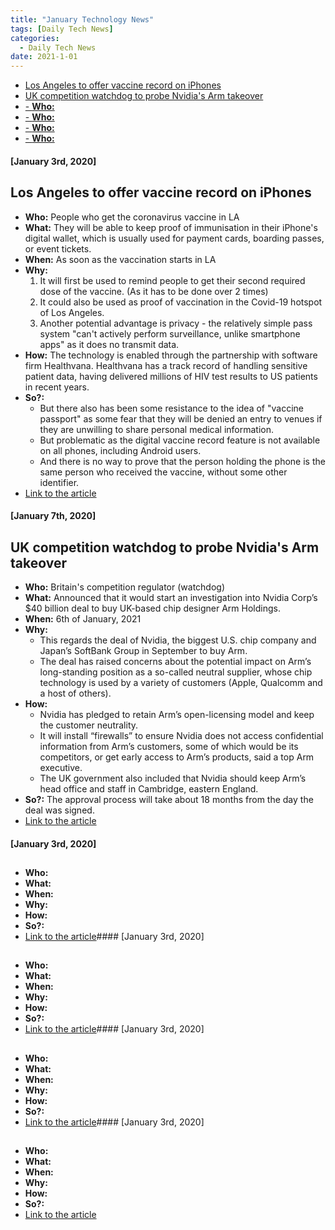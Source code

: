 ```yaml
---
title: "January Technology News"
tags: [Daily Tech News]
categories:
  - Daily Tech News
date: 2021-1-01
---
```


<!-- TOC START min:1 max:3 link:true asterisk:false update:true -->
  - [Los Angeles to offer vaccine record on iPhones](#los-angeles-to-offer-vaccine-record-on-iphones)
  - [UK competition watchdog to probe Nvidia's Arm takeover](#uk-competition-watchdog-to-probe-nvidias-arm-takeover)
  - [- **Who:**](#--who)
  - [- **Who:**](#--who-1)
  - [- **Who:**](#--who-2)
  - [- **Who:**](#--who-3)
<!-- TOC END -->



#### [January 3rd, 2020]

## Los Angeles to offer vaccine record on iPhones
- **Who:** People who get the coronavirus vaccine in LA
- **What:** They will be able to keep proof of immunisation in their iPhone's digital wallet, which is usually used for payment cards, boarding passes, or event tickets.
- **When:** As soon as the vaccination starts in LA
- **Why:**
  1. It will first be used to remind people to get their second required dose of the vaccine. (As it has to be done over 2 times)
  2. It could also be used as proof of vaccination in the Covid-19 hotspot of Los Angeles.
  3. Another potential advantage is privacy - the relatively simple pass system "can't actively perform surveillance, unlike smartphone apps" as it does no transmit data.
- **How:** The technology is enabled through the partnership with software firm Healthvana. Healthvana has a track record of handling sensitive patient data, having delivered millions of HIV test results to US patients in recent years.
- **So?:**
  - But there also has been some resistance to the idea of "vaccine passport" as some fear that they will be denied an entry to venues if they are unwilling to share personal medical information.
  - But problematic as the digital vaccine record feature is not available on all phones, including Android users.
  - And there is no way to prove that the person holding the phone is the same person who received the vaccine, without some other identifier.
- [Link to the article](https://www.bbc.com/news/technology-55487302)



#### [January 7th, 2020]

##  UK competition watchdog to probe Nvidia's Arm takeover
- **Who:**  Britain's competition regulator (watchdog)
- **What:** Announced that it would start an investigation into Nvidia Corp’s $40 billion deal to buy UK-based chip designer Arm Holdings.
- **When:** 6th of January, 2021
- **Why:**  
  - This regards the deal of Nvidia, the biggest U.S. chip company and Japan’s SoftBank Group in September to buy Arm.
  - The deal has raised concerns about the potential impact on Arm’s long-standing position as a so-called neutral supplier, whose chip technology is used by a variety of customers (Apple, Qualcomm and a host of others).
- **How:**
  - Nvidia has pledged to retain Arm’s open-licensing model and keep the customer neutrality.
  - It will install “firewalls” to ensure Nvidia does not access confidential information from Arm’s customers, some of which would be its competitors, or get early access to Arm’s products, said a top Arm executive.
  - The UK government also included that Nvidia should keep Arm’s head office and staff in Cambridge, eastern England.
- **So?:**  The approval process will take about 18 months from the day the deal was signed.
- [Link to the article](https://www.reuters.com/article/us-arm-holdings-m-a-nvidia-cma/uk-competition-watchdog-to-probe-nvidias-arm-takeover-idUSKBN29B1NF)



#### [January 3rd, 2020]

##  
- **Who:**  
- **What:**  
- **When:**  
- **Why:**  
- **How:**  
- **So?:**  
- [Link to the article]()#### [January 3rd, 2020]

##  
- **Who:**  
- **What:**  
- **When:**  
- **Why:**  
- **How:**  
- **So?:**  
- [Link to the article]()#### [January 3rd, 2020]

##  
- **Who:**  
- **What:**  
- **When:**  
- **Why:**  
- **How:**  
- **So?:**  
- [Link to the article]()#### [January 3rd, 2020]

##  
- **Who:**  
- **What:**  
- **When:**  
- **Why:**  
- **How:**  
- **So?:**  
- [Link to the article]()
